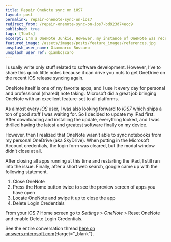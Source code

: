 ```yaml
---
title: Repair OneNote sync on iOS7
layout: post
permalink: repair-onenote-sync-on-ios7
redirect_from: /repair-onenote-sync-on-ios7-bd923d74ecc9
published: true
tags: [Tools]
excerpt: I'm a OneNote Junkie. However, my instance of OneNote was recently broken after updating to iOS7. Learn how to repair it.
featured_image: /assets/images/posts/feature_images/references.jpg
unsplash_user_name: Giammarco Boscaro
unsplash_user_ref: giamboscaro
---
```


I usually write only stuff related to software development. However, I’ve to share this quick little notes because it can drive you nuts to get OneDrive on the recent iOS release syncing again.

OneNote itself is one of my favorite apps, and I use it every day for personal and professional (shared) note taking. Microsoft did a great job bringing OneNote with an excellent feature-set to all platforms.

As almost every *iOS* user, I was also looking forward to *iOS7* which ships a ton of good stuff I was waiting for. So I decided to update my iPad first. After downloading and installing the update, everything looked, and I was thrilled having the latest and greatest software finally on my device.

However, then I realized that OneNote wasn’t able to sync notebooks from my personal OneDrive (aka SkyDrive). When putting in the Microsoft Account credentials, the login form was cleared, but the modal window didn’t close at all.

After closing all apps running at this time and restarting the iPad, I still ran into the issue. Finally, after a short web search, google came up with the following statement.

1. Close OneNote
2. Press the Home button twice to see the preview screen of apps you have open
3. Locate OneNote and swipe it up to close the app
4. Delete Login Credentials

From your iOS 7 Home screen go to *Settings* > *OneNote* > Reset OneNote and enable Delete Login Credentials.

See the entire conversation thread [here on answers.microsoft.com](http://answers.microsoft.com/en-us/office/forum/office_mobile-onenote/not-able-to-sign-in-to-onenote-and-sync-after/33dced99-8525-4655-aa75-2a218588998d){:target="_blank"}.


